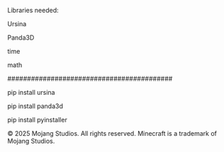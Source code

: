 Libraries needed:

Ursina


Panda3D


time


math


##########################################


pip install ursina

pip install panda3d

pip install pyinstaller





© 2025 Mojang Studios. All rights reserved.
Minecraft is a trademark of Mojang Studios.
